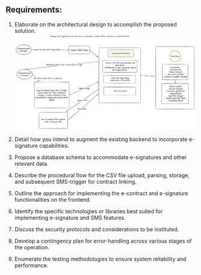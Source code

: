 
## Requirements:
1. Elaborate on the architectural design to accomplish the proposed solution.
![image](Project.jpg)

2. Detail how you intend to augment the existing backend to incorporate e-signature capabilities.

3. Propose a database schema to accommodate e-signatures and other relevant data.

4. Describe the procedural flow for the CSV file upload, parsing, storage, and subsequent SMS-trigger for contract linking.

5. Outline the approach for implementing the e-contract and e-signature functionalities on the frontend.

6. Identify the specific technologies or libraries best suited for implementing e-signature and SMS features.

7. Discuss the security protocols and considerations to be instituted.

8. Develop a contingency plan for error-handling across various stages of the operation.

9. Enumerate the testing methodologies to ensure system reliability and performance.

